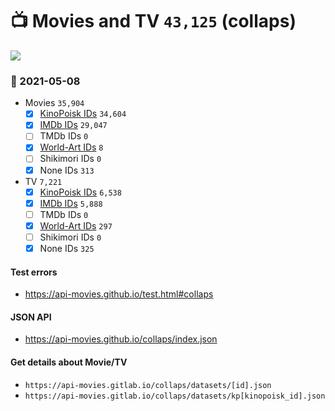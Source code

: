 # :tv: Movies and TV `43,125` (collaps)

<a href="https://API-Movies.github.io"><img src="https://API-Movies.github.io/banner.png?cache"></a>

### :date: 2021-05-08
- Movies `35,904`
  - [x] <a href="https://API-Movies.github.io/collaps/movie_kinopoisk_ids.json">KinoPoisk IDs</a> `34,604`
  - [x] <a href="https://API-Movies.github.io/collaps/movie_imdb_ids.json">IMDb IDs</a> `29,047`
  - [ ] TMDb IDs `0`
  - [x] <a href="https://API-Movies.github.io/collaps/movie_world_art_ids.json">World-Art IDs</a> `8`
  - [ ] Shikimori IDs `0`
  - [x] None IDs `313`
- TV `7,221`
  - [x] <a href="https://API-Movies.github.io/collaps/tv_kinopoisk_ids.json">KinoPoisk IDs</a> `6,538`
  - [x] <a href="https://API-Movies.github.io/collaps/tv_imdb_ids.json">IMDb IDs</a> `5,888`
  - [ ] TMDb IDs `0`
  - [x] <a href="https://API-Movies.github.io/collaps/tv_world_art_ids.json">World-Art IDs</a> `297`
  - [ ] Shikimori IDs `0`
  - [x] None IDs `325`
#### Test errors
- <a href='https://api-movies.github.io/test.html#collaps'>https://api-movies.github.io/test.html#collaps</a>
#### JSON API
- <a href='https://api-movies.github.io/collaps/index.json'>https://api-movies.github.io/collaps/index.json</a>
#### Get details about Movie/TV
- `https://api-movies.gitlab.io/collaps/datasets/[id].json`
- `https://api-movies.gitlab.io/collaps/datasets/kp[kinopoisk_id].json`
